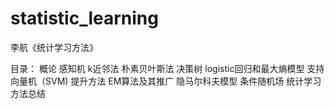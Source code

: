 # statistic_learning

李航《统计学习方法》

目录：
概论
感知机
k近邻法
朴素贝叶斯法
决策树
logistic回归和最大熵模型
支持向量机（SVM)
提升方法
EM算法及其推广
隐马尔科夫模型
条件随机场
统计学习方法总结
